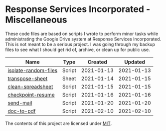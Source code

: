 # Response Services Incorporated - Miscellaneous
These code files are based on scripts I wrote to perform minor tasks while administrating the Google Drive system at Response Services Incorporated. This is not meant to be a serious project. I was going through my backup files to see what I should get rid of, archive, or clean up for public use.

| Name                                                     | Type    | Created    | Updated     |
|----------------------------------------------------------|---------|------------|-------------|
| [isolate-random-files](./isolate-random-files/readme.md) | Script  | 2021-01-13 | 2021-01-13  |
| [transpose-sheet](./transpose-sheet/readme.md)           | Sheet   | 2021-01-14 | 2021-01-15  |
| [clean-spreadsheet](./clean-spreadsheet/readme.md)       | Script  | 2021-01-15 | 2021-01-15  |
| [checkpoint-resume](./checkpoint-resume/readme.md)       | Script  | 2021-01-16 | 2021-01-16  |
| [send-mail](./send-mail/readme.md)                       | Script  | 2021-01-20 | 2021-01-20  |
| [doc-to-pdf](./doc-to-pdf/readme.md)                     | Script  | 2021-02-10 | 2021-02-10  |


The contents of this project are licensed under [MIT](https://opensource.org/licenses/MIT).
